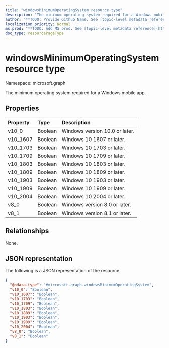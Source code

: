 ```yaml
---
title: "windowsMinimumOperatingSystem resource type"
description: "The minimum operating system required for a Windows mobile app."
author: "**TODO: Provide Github Name. See [topic-level metadata reference](https://msgo.azurewebsites.net/add/document/guidelines/metadata.html#topic-level-metadata)**"
localization_priority: Normal
ms.prod: "**TODO: Add MS prod. See [topic-level metadata reference](https://msgo.azurewebsites.net/add/document/guidelines/metadata.html#topic-level-metadata)**"
doc_type: resourcePageType
---
```


# windowsMinimumOperatingSystem resource type

Namespace: microsoft.graph



The minimum operating system required for a Windows mobile app.

## Properties
|Property|Type|Description|
|:---|:---|:---|
|v10_0|Boolean|Windows version 10.0 or later.|
|v10_1607|Boolean|Windows 10 1607 or later.|
|v10_1703|Boolean|Windows 10 1703 or later.|
|v10_1709|Boolean|Windows 10 1709 or later.|
|v10_1803|Boolean|Windows 10 1803 or later.|
|v10_1809|Boolean|Windows 10 1809 or later.|
|v10_1903|Boolean|Windows 10 1903 or later.|
|v10_1909|Boolean|Windows 10 1909 or later.|
|v10_2004|Boolean|Windows 10 2004 or later.|
|v8_0|Boolean|Windows version 8.0 or later.|
|v8_1|Boolean|Windows version 8.1 or later.|

## Relationships
None.

## JSON representation
The following is a JSON representation of the resource.
<!-- {
  "blockType": "resource",
  "@odata.type": "microsoft.graph.windowsMinimumOperatingSystem"
}
-->
``` json
{
  "@odata.type": "#microsoft.graph.windowsMinimumOperatingSystem",
  "v10_0": "Boolean",
  "v10_1607": "Boolean",
  "v10_1703": "Boolean",
  "v10_1709": "Boolean",
  "v10_1803": "Boolean",
  "v10_1809": "Boolean",
  "v10_1903": "Boolean",
  "v10_1909": "Boolean",
  "v10_2004": "Boolean",
  "v8_0": "Boolean",
  "v8_1": "Boolean"
}
```

